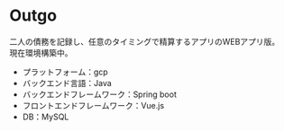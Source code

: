 # Outgo
二人の債務を記録し、任意のタイミングで精算するアプリのWEBアプリ版。<br>
現在環境構築中。
- プラットフォーム：gcp
- バックエンド言語：Java
- バックエンドフレームワーク：Spring boot
- フロントエンドフレームワーク：Vue.js
- DB：MySQL
